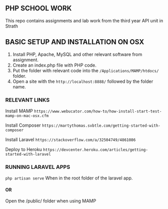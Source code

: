 ## PHP SCHOOL WORK
This repo contains assignments and lab work from the third year API unit in Strath

## BASIC SETUP AND INSTALLATION ON OSX

1. Install PHP, Apache, MySQL and other relevant software from assignment.
2. Create an index.php file with PHP code.
3. Put the folder with relevant code into the ``` /Applications/MAMP/htdocs/ ``` folder.
4. Open a site with the ``` http://localhost:8888/ ``` followed by the folder name.


### RELEVANT LINKS
Install MAMP
``` https://www.webucator.com/how-to/how-install-start-test-mamp-on-mac-osx.cfm ```

Install Composer
``` https://martythomas.svbtle.com/getting-started-with-composer ```

Install Laravel
``` https://stackoverflow.com/a/32504749/4861086 ```

Deploy to Heroku
``` https://devcenter.heroku.com/articles/getting-started-with-laravel ```

### RUNNING LARAVEL APPS
 ``` php artisan serve ``` When in the root folder of the laravel app.
 
#### OR

Open the /public/ folder when using MAMP

